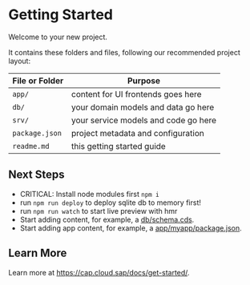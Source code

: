 # Getting Started

Welcome to your new project.

It contains these folders and files, following our recommended project layout:

File or Folder | Purpose
---------|----------
`app/` | content for UI frontends goes here
`db/` | your domain models and data go here
`srv/` | your service models and code go here
`package.json` | project metadata and configuration
`readme.md` | this getting started guide


## Next Steps

- CRITICAL: Install node modules first `npm i`
- run `npm run deploy` to deploy sqlite db to memory first!
- run `npm run watch` to start live preview with hmr
- Start adding content, for example, a [db/schema.cds](db/schema.cds).
- Start adding app content, for example, a [app/myapp/package.json](app/myapp/package.json).


## Learn More

Learn more at https://cap.cloud.sap/docs/get-started/.
